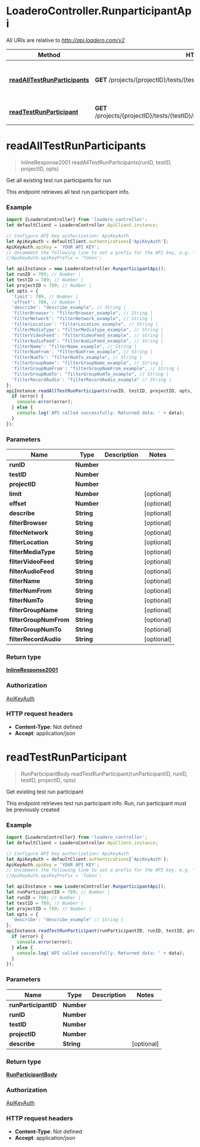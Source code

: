 # LoaderoController.RunparticipantApi

All URIs are relative to *http://api.loadero.com/v2*

Method | HTTP request | Description
------------- | ------------- | -------------
[**readAllTestRunParticipants**](RunparticipantApi.md#readAllTestRunParticipants) | **GET** /projects/{projectID}/tests/{testID}/runs/{runID}/participants/ | Get all existing test run participants for run
[**readTestRunParticipant**](RunparticipantApi.md#readTestRunParticipant) | **GET** /projects/{projectID}/tests/{testID}/runs/{runID}/participants/{runParticipantID}/ | Get existing test run participant

<a name="readAllTestRunParticipants"></a>
# **readAllTestRunParticipants**
> InlineResponse2001 readAllTestRunParticipants(runID, testID, projectID, opts)

Get all existing test run participants for run

This endpoint retrieves all test run participant info.

### Example
```javascript
import {LoaderoController} from 'loadero_controller';
let defaultClient = LoaderoController.ApiClient.instance;

// Configure API key authorization: ApiKeyAuth
let ApiKeyAuth = defaultClient.authentications['ApiKeyAuth'];
ApiKeyAuth.apiKey = 'YOUR API KEY';
// Uncomment the following line to set a prefix for the API key, e.g. "Token" (defaults to null)
//ApiKeyAuth.apiKeyPrefix = 'Token';

let apiInstance = new LoaderoController.RunparticipantApi();
let runID = 789; // Number | 
let testID = 789; // Number | 
let projectID = 789; // Number | 
let opts = { 
  'limit': 789, // Number | 
  'offset': 789, // Number | 
  'describe': "describe_example", // String | 
  'filterBrowser': "filterBrowser_example", // String | 
  'filterNetwork': "filterNetwork_example", // String | 
  'filterLocation': "filterLocation_example", // String | 
  'filterMediaType': "filterMediaType_example", // String | 
  'filterVideoFeed': "filterVideoFeed_example", // String | 
  'filterAudioFeed': "filterAudioFeed_example", // String | 
  'filterName': "filterName_example", // String | 
  'filterNumFrom': "filterNumFrom_example", // String | 
  'filterNumTo': "filterNumTo_example", // String | 
  'filterGroupName': "filterGroupName_example", // String | 
  'filterGroupNumFrom': "filterGroupNumFrom_example", // String | 
  'filterGroupNumTo': "filterGroupNumTo_example", // String | 
  'filterRecordAudio': "filterRecordAudio_example" // String | 
};
apiInstance.readAllTestRunParticipants(runID, testID, projectID, opts, (error, data, response) => {
  if (error) {
    console.error(error);
  } else {
    console.log('API called successfully. Returned data: ' + data);
  }
});
```

### Parameters

Name | Type | Description  | Notes
------------- | ------------- | ------------- | -------------
 **runID** | **Number**|  | 
 **testID** | **Number**|  | 
 **projectID** | **Number**|  | 
 **limit** | **Number**|  | [optional] 
 **offset** | **Number**|  | [optional] 
 **describe** | **String**|  | [optional] 
 **filterBrowser** | **String**|  | [optional] 
 **filterNetwork** | **String**|  | [optional] 
 **filterLocation** | **String**|  | [optional] 
 **filterMediaType** | **String**|  | [optional] 
 **filterVideoFeed** | **String**|  | [optional] 
 **filterAudioFeed** | **String**|  | [optional] 
 **filterName** | **String**|  | [optional] 
 **filterNumFrom** | **String**|  | [optional] 
 **filterNumTo** | **String**|  | [optional] 
 **filterGroupName** | **String**|  | [optional] 
 **filterGroupNumFrom** | **String**|  | [optional] 
 **filterGroupNumTo** | **String**|  | [optional] 
 **filterRecordAudio** | **String**|  | [optional] 

### Return type

[**InlineResponse2001**](InlineResponse2001.md)

### Authorization

[ApiKeyAuth](../README.md#ApiKeyAuth)

### HTTP request headers

 - **Content-Type**: Not defined
 - **Accept**: application/json

<a name="readTestRunParticipant"></a>
# **readTestRunParticipant**
> RunParticipantBody readTestRunParticipant(runParticipantID, runID, testID, projectID, opts)

Get existing test run participant

This endpoint retrieves test run participant info. Run, run participant must be previously created

### Example
```javascript
import {LoaderoController} from 'loadero_controller';
let defaultClient = LoaderoController.ApiClient.instance;

// Configure API key authorization: ApiKeyAuth
let ApiKeyAuth = defaultClient.authentications['ApiKeyAuth'];
ApiKeyAuth.apiKey = 'YOUR API KEY';
// Uncomment the following line to set a prefix for the API key, e.g. "Token" (defaults to null)
//ApiKeyAuth.apiKeyPrefix = 'Token';

let apiInstance = new LoaderoController.RunparticipantApi();
let runParticipantID = 789; // Number | 
let runID = 789; // Number | 
let testID = 789; // Number | 
let projectID = 789; // Number | 
let opts = { 
  'describe': "describe_example" // String | 
};
apiInstance.readTestRunParticipant(runParticipantID, runID, testID, projectID, opts, (error, data, response) => {
  if (error) {
    console.error(error);
  } else {
    console.log('API called successfully. Returned data: ' + data);
  }
});
```

### Parameters

Name | Type | Description  | Notes
------------- | ------------- | ------------- | -------------
 **runParticipantID** | **Number**|  | 
 **runID** | **Number**|  | 
 **testID** | **Number**|  | 
 **projectID** | **Number**|  | 
 **describe** | **String**|  | [optional] 

### Return type

[**RunParticipantBody**](RunParticipantBody.md)

### Authorization

[ApiKeyAuth](../README.md#ApiKeyAuth)

### HTTP request headers

 - **Content-Type**: Not defined
 - **Accept**: application/json

